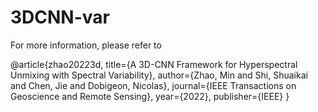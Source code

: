 # 3DCNN-var

For more information, please refer to 

@article{zhao20223d,
  title={A 3D-CNN Framework for Hyperspectral Unmixing with Spectral Variability},
  author={Zhao, Min and Shi, Shuaikai and Chen, Jie and Dobigeon, Nicolas},
  journal={IEEE Transactions on Geoscience and Remote Sensing},
  year={2022},
  publisher={IEEE}
}
